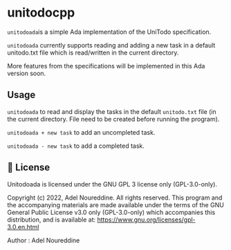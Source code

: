 # unitodocpp
`unitodoada`is a simple Ada implementation of the UniTodo specification.

`unitodoada` currently supports reading and adding a new task in a default unitodo.txt file which is read/written in the current directory.

More features from the specifications will be implemented in this Ada version soon.

## Usage
`unitodoada` to read and display the tasks in the default `unitodo.txt` file (in the current directory. File need to be created before running the program).

`unitodoada + new task` to add an uncompleted task.

`unitodoada - new task` to add a completed task.

## :newspaper: License

Unitodoada is licensed under the GNU GPL 3 license only (GPL-3.0-only).

Copyright (c) 2022, Adel Noureddine.
All rights reserved. This program and the accompanying materials are made available under the terms of the GNU General Public License v3.0 only (GPL-3.0-only) which accompanies this distribution, and is available at: https://www.gnu.org/licenses/gpl-3.0.en.html

Author : Adel Noureddine